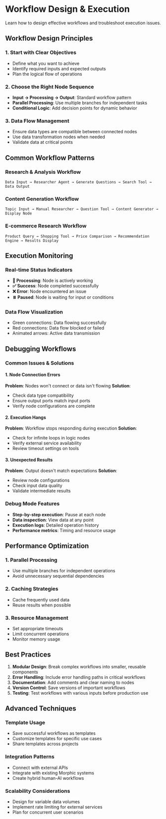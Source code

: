 # Workflow Design & Execution

Learn how to design effective workflows and troubleshoot execution issues.

## Workflow Design Principles

### 1. Start with Clear Objectives
- Define what you want to achieve
- Identify required inputs and expected outputs
- Plan the logical flow of operations

### 2. Choose the Right Node Sequence
- **Input → Processing → Output**: Standard workflow pattern
- **Parallel Processing**: Use multiple branches for independent tasks
- **Conditional Logic**: Add decision points for dynamic behavior

### 3. Data Flow Management
- Ensure data types are compatible between connected nodes
- Use data transformation nodes when needed
- Validate data at critical points

## Common Workflow Patterns

### Research & Analysis Workflow
```
Data Input → Researcher Agent → Generate Questions → Search Tool → Data Output
```

### Content Generation Workflow
```
Topic Input → Manual Researcher → Question Tool → Content Generator → Display Node
```

### E-commerce Research Workflow
```
Product Query → Shopping Tool → Price Comparison → Recommendation Engine → Results Display
```

## Execution Monitoring

### Real-time Status Indicators
- **🔄 Processing**: Node is actively working
- **✅ Success**: Node completed successfully
- **❌ Error**: Node encountered an issue
- **⏸️ Paused**: Node is waiting for input or conditions

### Data Flow Visualization
- Green connections: Data flowing successfully
- Red connections: Data flow blocked or failed
- Animated arrows: Active data transmission

## Debugging Workflows

### Common Issues & Solutions

#### 1. Node Connection Errors
**Problem**: Nodes won't connect or data isn't flowing
**Solution**:
- Check data type compatibility
- Ensure output ports match input ports
- Verify node configurations are complete

#### 2. Execution Hangs
**Problem**: Workflow stops responding during execution
**Solution**:
- Check for infinite loops in logic nodes
- Verify external service availability
- Review timeout settings on tools

#### 3. Unexpected Results
**Problem**: Output doesn't match expectations
**Solution**:
- Review node configurations
- Check input data quality
- Validate intermediate results

### Debug Mode Features
- **Step-by-step execution**: Pause at each node
- **Data inspection**: View data at any point
- **Execution logs**: Detailed operation history
- **Performance metrics**: Timing and resource usage

## Performance Optimization

### 1. Parallel Processing
- Use multiple branches for independent operations
- Avoid unnecessary sequential dependencies

### 2. Caching Strategies
- Cache frequently used data
- Reuse results when possible

### 3. Resource Management
- Set appropriate timeouts
- Limit concurrent operations
- Monitor memory usage

## Best Practices

1. **Modular Design**: Break complex workflows into smaller, reusable components
2. **Error Handling**: Include error handling paths in critical workflows
3. **Documentation**: Add comments and clear naming to nodes
4. **Version Control**: Save versions of important workflows
5. **Testing**: Test workflows with various inputs before production use

## Advanced Techniques

### Template Usage
- Save successful workflows as templates
- Customize templates for specific use cases
- Share templates across projects

### Integration Patterns
- Connect with external APIs
- Integrate with existing Morphic systems
- Create hybrid human-AI workflows

### Scalability Considerations
- Design for variable data volumes
- Implement rate limiting for external services
- Plan for concurrent user scenarios